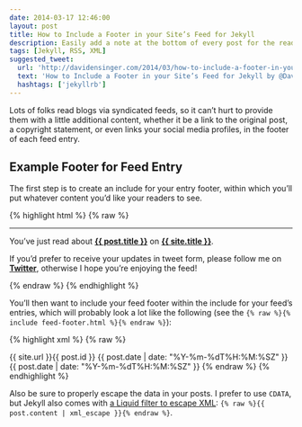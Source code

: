 ```yaml
---
date: 2014-03-17 12:46:00
layout: post
title: How to Include a Footer in your Site’s Feed for Jekyll
description: Easily add a note at the bottom of every post for the readers who subscribe to your syndicated feed.
tags: [Jekyll, RSS, XML]
suggested_tweet:
  url: 'http://davidensinger.com/2014/03/how-to-include-a-footer-in-your-sites-feed-for-jekyll/'
  text: 'How to Include a Footer in your Site’s Feed for Jekyll by @DavidEnsinger'
  hashtags: ['jekyllrb']
---
```


Lots of folks read blogs via syndicated feeds, so it can’t hurt to provide them with a little additional content, whether it be a link to the original post, a copyright statement, or even links your social media profiles, in the footer of each feed entry.

## Example Footer for Feed Entry
The first step is to create an include for your entry footer, within which you’ll put whatever content you’d like your readers to see.

{% highlight html %}
{% raw %}
<br>
<hr>
<p>You’ve just read about <strong><a href="{{ site.url }}{{ post.url }}">{{ post.title }}</a></strong> on <strong><a href="{{ site.url }}/">{{ site.title }}</a></strong>.</p>
<p>If you’d prefer to receive your updates in tweet form, please follow me on <strong><a href="https://twitter.com/DavidEnsinger">Twitter</a></strong>, otherwise I hope you’re enjoying the feed!</p>
{% endraw %}
{% endhighlight %}

You’ll then want to include your feed footer within the include for your feed’s entries, which will probably look a lot like the following (see the `{% raw %}{% include feed-footer.html %}{% endraw %}`):

{% highlight xml %}
{% raw %}
<entry>
  <title type="text">{{ post.title | xml_escape }}</title>
  <link rel="alternate" type="text/html" href="{{ site.url }}{{ post.url }}" />
  <id>{{ site.url }}{{ post.id }}</id>
  <published>{{ post.date | date: "%Y-%m-%dT%H:%M:%SZ" }}</published>
  <updated>{{ post.date | date: "%Y-%m-%dT%H:%M:%SZ" }}</updated>
  <content type="html"><![CDATA[ {{ post.content }} {% include feed-footer.html %} ]]></content>
</entry>
{% endraw %}
{% endhighlight %}

Also be sure to properly escape the data in your posts. I prefer to use `CDATA`, but Jekyll also comes with [a Liquid filter to escape XML](http://jekyllrb.com/docs/templates/#filters): `{% raw %}{{ post.content | xml_escape }}{% endraw %}`.
